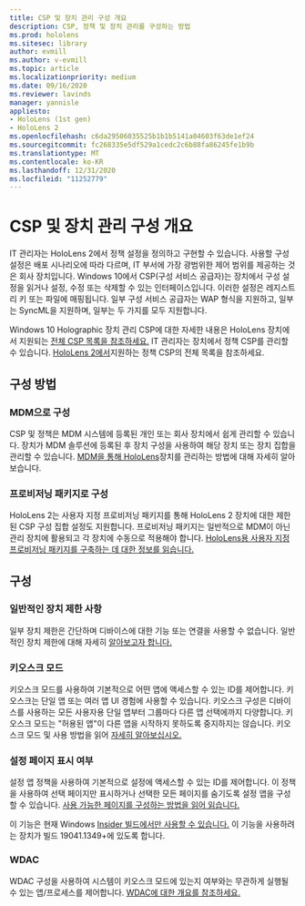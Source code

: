 ```yaml
---
title: CSP 및 장치 관리 구성 개요
description: CSP, 정책 및 장치 관리를 구성하는 방법
ms.prod: hololens
ms.sitesec: library
author: evmill
ms.author: v-evmill
ms.topic: article
ms.localizationpriority: medium
ms.date: 09/16/2020
ms.reviewer: lavinds
manager: yannisle
appliesto:
- HoloLens (1st gen)
- HoloLens 2
ms.openlocfilehash: c6da29506035525b1b1b5141a04603f63de1ef24
ms.sourcegitcommit: fc268335e5df529a1cedc2c6b88fa86245fe1b9b
ms.translationtype: MT
ms.contentlocale: ko-KR
ms.lasthandoff: 12/31/2020
ms.locfileid: "11252779"
---
```

# CSP 및 장치 관리 구성 개요

IT 관리자는 HoloLens 2에서 정책 설정을 정의하고 구현할 수 있습니다. 사용할 구성 설정은 배포 시나리오에 따라 다르며, IT 부서에 가장 광범위한 제어 범위를 제공하는 것은 회사 장치입니다. Windows 10에서 CSP(구성 서비스 공급자)는 장치에서 구성 설정을 읽거나 설정, 수정 또는 삭제할 수 있는 인터페이스입니다. 이러한 설정은 레지스트리 키 또는 파일에 매핑됩니다. 일부 구성 서비스 공급자는 WAP 형식을 지원하고, 일부는 SyncML을 지원하며, 일부는 두 가지를 모두 지원합니다.

Windows 10 Holographic 장치 관리 CSP에 대한 자세한 내용은 HoloLens 장치에서 지원되는 [전체 CSP 목록을 참조하세요.](https://docs.microsoft.com/windows/client-management/mdm/configuration-service-provider-reference#hololens)
IT 관리자는 장치에서 정책 CSP를 관리할 수 있습니다. [HoloLens 2에서](https://docs.microsoft.com/windows/client-management/mdm/policy-csps-supported-by-hololens2)지원하는 정책 CSP의 전체 목록을 참조하세요.

## 구성 방법

### MDM으로 구성

CSP 및 정책은 MDM 시스템에 등록된 개인 또는 회사 장치에서 쉽게 관리할 수 있습니다. 장치가 MDM 솔루션에 등록된 후 장치 구성을 사용하여 해당 장치 또는 장치 집합을 관리할 수 있습니다. [MDM을 통해 HoloLens](hololens-mdm-configure.md)장치를 관리하는 방법에 대해 자세히 알아보습니다.

### 프로비저닝 패키지로 구성

HoloLens 2는 사용자 지정 프로비저닝 패키지를 통해 HoloLens 2 장치에 대한 제한된 CSP 구성 집합 설정도 지원합니다. 프로비저닝 패키지는 일반적으로 MDM이 아닌 관리 장치에 활용되고 각 장치에 수동으로 적용해야 합니다. [HoloLens용 사용자 지정 프로비저닝 패키지를 구축하는 데 대한 정보를 읽습니다.](https://docs.microsoft.com/hololens/hololens-provisioning)

## 구성

### 일반적인 장치 제한 사항

일부 장치 제한은 간단하며 디바이스에 대한 기능 또는 연결을 사용할 수 없습니다. 일반적인 장치 제한에 대해 자세히 [알아보고자 합니다.](hololens-common-device-restrictions.md)

### 키오스크 모드

키오스크 모드를 사용하여 기본적으로 어떤 앱에 액세스할 수 있는 ID를 제어합니다. 키오스크는 단일 앱 또는 여러 앱 UI 경험에 사용할 수 있습니다. 키오스크 구성은 디바이스를 사용하는 모든 사용자용 단일 앱부터 그룹마다 다른 앱 선택에까지 다양합니다. 키오스크 모드는 "허용된 앱"이 다른 앱을 시작하지 못하도록 중지하지는 않습니다. 키오스크 모드 및 사용 방법을 읽어 [자세히 알아보십시오.](hololens-kiosk.md)

### 설정 페이지 표시 여부

설정 앱 정책을 사용하여 기본적으로 설정에 액세스할 수 있는 ID를 제어합니다. 이 정책을 사용하여 선택 페이지만 표시하거나 선택한 모든 페이지를 숨기도록 설정 앱을 구성할 수 있습니다. [사용 가능한 페이지를 구성하는 방법을 읽어 읽습니다.](settings-uri-list.md)

이 기능은 현재 Windows [Insider 빌드에서만 사용할 수 있습니다.](hololens-insider.md) 이 기능을 사용하려는 장치가 빌드 19041.1349+에 있도록 합니다.

### WDAC

WDAC 구성을 사용하여 시스템이 키오스크 모드에 있는지 여부와는 무관하게 실행될 수 있는 앱/프로세스를 제어합니다.
[WDAC에 대한 개요를 참조하세요.](windows-defender-application-control-wdac.md)
